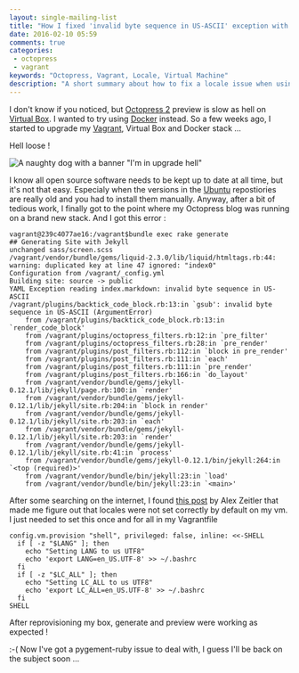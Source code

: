 ```yaml
---
layout: single-mailing-list
title: "How I fixed 'invalid byte sequence in US-ASCII' exception with octopress (and vagrant)"
date: 2016-02-10 05:59
comments: true
categories:
 - octopress
 - vagrant
keywords: "Octopress, Vagrant, Locale, Virtual Machine"
description: "A short summary about how to fix a locale issue when using Octopress through Vagrant Virtual Machines"
---
```

I don't know if you noticed, but [Octopress 2](http://octopress.org/) preview is slow as hell on [Virtual Box](https://www.virtualbox.org/). I wanted to try using [Docker](https://www.docker.com/) instead. So a few weeks ago, I started to upgrade my [Vagrant](https://www.vagrantup.com/), Virtual Box and Docker stack ...

Hell loose !

![A naughty dog with a banner "I'm in upgrade hell"]({{site.url}}{{site.baseurl}}/imgs/2016-02-10-how-i-fixed-invalid-byte-sequence-in-us-ascii-exception-with-octopress-and-vagrant/upgrade_hell.jpg)

I know all open source software needs to be kept up to date at all time, but it's not that easy. Especialy when the versions in the [Ubuntu](http://www.ubuntu.com/) repostiories are really old and you had to install them manually. Anyway, after a bit of tedious work, I finally got to the point where my Octopress blog was running on a brand new stack. And I got this error :

```
vagrant@239c4077ae16:/vagrant$bundle exec rake generate
## Generating Site with Jekyll
unchanged sass/screen.scss
/vagrant/vendor/bundle/gems/liquid-2.3.0/lib/liquid/htmltags.rb:44: warning: duplicated key at line 47 ignored: "index0"
Configuration from /vagrant/_config.yml
Building site: source -> public
YAML Exception reading index.markdown: invalid byte sequence in US-ASCII
/vagrant/plugins/backtick_code_block.rb:13:in `gsub': invalid byte sequence in US-ASCII (ArgumentError)
	from /vagrant/plugins/backtick_code_block.rb:13:in `render_code_block'
	from /vagrant/plugins/octopress_filters.rb:12:in `pre_filter'
	from /vagrant/plugins/octopress_filters.rb:28:in `pre_render'
	from /vagrant/plugins/post_filters.rb:112:in `block in pre_render'
	from /vagrant/plugins/post_filters.rb:111:in `each'
	from /vagrant/plugins/post_filters.rb:111:in `pre_render'
	from /vagrant/plugins/post_filters.rb:166:in `do_layout'
	from /vagrant/vendor/bundle/gems/jekyll-0.12.1/lib/jekyll/page.rb:100:in `render'
	from /vagrant/vendor/bundle/gems/jekyll-0.12.1/lib/jekyll/site.rb:204:in `block in render'
	from /vagrant/vendor/bundle/gems/jekyll-0.12.1/lib/jekyll/site.rb:203:in `each'
	from /vagrant/vendor/bundle/gems/jekyll-0.12.1/lib/jekyll/site.rb:203:in `render'
	from /vagrant/vendor/bundle/gems/jekyll-0.12.1/lib/jekyll/site.rb:41:in `process'
	from /vagrant/vendor/bundle/gems/jekyll-0.12.1/bin/jekyll:264:in `<top (required)>'
	from /vagrant/vendor/bundle/bin/jekyll:23:in `load'
	from /vagrant/vendor/bundle/bin/jekyll:23:in `<main>'
```

After some searching on the internet, I found [this post](http://alexzeitler.com/blog/2012/01/15/rake-generate-for-octopress-fails-with-invalid-byte-sequence-in-us-ascii-argumenterror/) by Alex Zeitler that made me figure out that locales were not set correctly by default on my vm. I just needed to set this once and for all in my Vagrantfile

```
config.vm.provision "shell", privileged: false, inline: <<-SHELL
  if [ -z "$LANG" ]; then
    echo "Setting LANG to us UTF8"
    echo 'export LANG=en_US.UTF-8' >> ~/.bashrc
  fi
  if [ -z "$LC_ALL" ]; then
    echo "Setting LC_ALL to us UTF8"
    echo 'export LC_ALL=en_US.UTF-8' >> ~/.bashrc
  fi
SHELL
```

After reprovisioning my box, generate and preview were working as expected !

:-( Now I've got a pygement-ruby issue to deal with, I guess I'll be back on the subject soon ...
